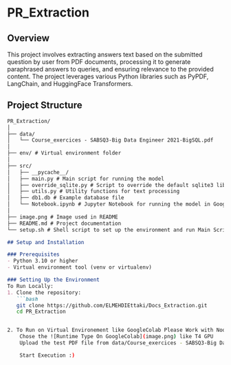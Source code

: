 # PR_Extraction

## Overview
This project involves extracting answers text based on the submitted question by user from PDF documents, processing it to generate paraphrased answers to queries, and ensuring relevance to the provided content. The project leverages various Python libraries such as PyPDF, LangChain, and HuggingFace Transformers.

## Project Structure
```markdown
PR_Extraction/
│
├── data/
│   └── Course_exercices - SABSQ3-Big Data Engineer 2021-BigSQL.pdf
│
├── env/ # Virtual environment folder
│
├── src/
│   ├── __pycache__/
│   ├── main.py # Main script for running the model
│   ├── override_sqlite.py # Script to override the default sqlite3 library
│   ├── utils.py # Utility functions for text processing
│   ├── db1.db # Example database file
│   └── Notebook.ipynb # Jupyter Notebook for running the model in Google Colab
│
├── image.png # Image used in README
├── README.md # Project documentation
└── setup.sh # Shell script to set up the environment and run Main Script

## Setup and Installation

### Prerequisites
- Python 3.10 or higher
- Virtual environment tool (venv or virtualenv)

### Setting Up the Environment
To Run Locally:
1. Clone the repository:
   ```bash
   git clone https://github.com/ELMEHDIEttaki/Docs_Extraction.git
   cd PR_Extraction


2. To Run on Virtual Environement like GoogleColab Please Work with NootBook file
    Chose the ![Runtime Type On GoogleColab](image.png) like T4 GPU
    Upload the test PDF file from data/Course_exercices - SABSQ3-Big Data Engineer 2021-BigSQL.pdf to GoogleColab Environment.

    Start Execution :)
    

    
